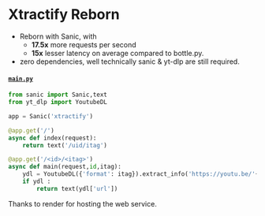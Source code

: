 # Xtractify Reborn

- Reborn with Sanic, with 
  - **17.5x** more requests per second
  - **15x** lesser latency on average compared to bottle.py.
- zero dependencies, well technically sanic & yt-dlp are still required.

#### [`main.py`](https://github.com/n-ce/xtractify/blob/main/main.py)
```py
from sanic import Sanic,text
from yt_dlp import YoutubeDL

app = Sanic('xtractify')

@app.get('/')
async def index(request):
    return text('/uid/itag')

@app.get('/<id>/<itag>')
async def main(request,id,itag):
    ydl = YoutubeDL({'format': itag}).extract_info('https://youtu.be/'+id, download=False)
    if ydl :
        return text(ydl['url'])
```

Thanks to render for hosting the web service.
